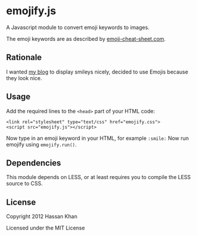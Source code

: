 emojify.js
==========

A Javascript module to convert emoji keywords to images.

The emoji keywords are as described by [emoji-cheat-sheet.com](http://www.emoji-cheat-sheet.com).

## Rationale
I wanted [my blog](http://hassankhan.me) to display smileys nicely, decided to use Emojis because they look nice.


## Usage
Add the required lines to the ``<head>`` part of your HTML code:

    <link rel="stylesheet" type="text/css" href="emojify.css">
    <script src="emojify.js"></script>

Now type in an emoji keyword in your HTML, for example ``:smile:``
Now run emojify using ``emojify.run()``.

## Dependencies
This module depends on LESS, or at least requires you to compile the LESS source to CSS.

## License
Copyright 2012 Hassan Khan

Licensed under the MIT License
